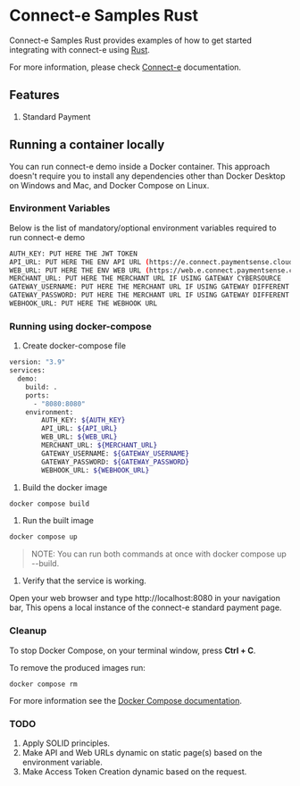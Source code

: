 # Connect-e Samples Rust

Connect-e Samples Rust provides examples of how to get started integrating with connect-e using [Rust](https://www.rust-lang.org/).

For more information, please check [Connect-e](https://docs.connect.paymentsense.cloud/ConnectE/GettingStarted) documentation.

## Features

1. Standard Payment

## Running a container locally

You can run connect-e demo inside a Docker container. This approach doesn't require you to install any dependencies other than Docker Desktop on Windows and Mac, and Docker Compose on Linux.

### Environment Variables

Below is the list of mandatory/optional environment variables required to run connect-e demo

```bash
AUTH_KEY: PUT HERE THE JWT TOKEN
API_URL: PUT HERE THE ENV API URL (https://e.connect.paymentsense.cloud/v1, https://e.test.connect.paymentsense.cloud/v1)
WEB_URL: PUT HERE THE ENV WEB URL (https://web.e.connect.paymentsense.cloud, https://web.e.test.connect.paymentsense.cloud)
MERCHANT_URL: PUT HERE THE MERCHANT URL IF USING GATEWAY CYBERSOURCE
GATEWAY_USERNAME: PUT HERE THE MERCHANT URL IF USING GATEWAY DIFFERENT FROM CYBERSOURCE
GATEWAY_PASSWORD: PUT HERE THE MERCHANT URL IF USING GATEWAY DIFFERENT FROM CYBERSOURCE
WEBHOOK_URL: PUT HERE THE WEBHOOK URL
```

### Running using docker-compose

1. Create docker-compose file

```bash
version: "3.9"
services:
  demo:
    build: .
    ports:
      - "8080:8080"
    environment:
        AUTH_KEY: ${AUTH_KEY}
        API_URL: ${API_URL}
        WEB_URL: ${WEB_URL}
        MERCHANT_URL: ${MERCHANT_URL}
        GATEWAY_USERNAME: ${GATEWAY_USERNAME}
        GATEWAY_PASSWORD: ${GATEWAY_PASSWORD}
        WEBHOOK_URL: ${WEBHOOK_URL}
```

1. Build the docker image

```bash
docker compose build
```

1. Run the built image

```bash
docker compose up
```

> NOTE: You can run both commands at once with docker compose up --build.

1. Verify that the service is working.

Open your web browser and type http://localhost:8080 in your navigation bar, This opens a local instance of the connect-e standard payment page.

### Cleanup

To stop Docker Compose, on your terminal window, press **Ctrl + C**. 

To remove the produced images run:

```console
docker compose rm
```

For more information see the [Docker Compose documentation](https://docs.docker.com/compose/gettingstarted/).

### TODO

1. Apply SOLID principles.
2. Make API and Web URLs dynamic on static page(s) based on the environment variable.
3. Make Access Token Creation dynamic based on the request.
